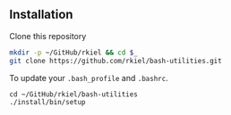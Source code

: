 ## Installation

Clone this repository

```bash
mkdir -p ~/GitHub/rkiel && cd $_
git clone https://github.com/rkiel/bash-utilities.git
```

To update your `.bash_profile` and `.bashrc`.

```
cd ~/GitHub/rkiel/bash-utilities
./install/bin/setup
```
